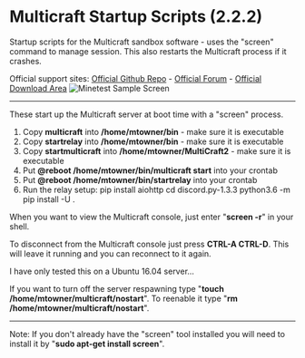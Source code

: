 # Multicraft Startup Scripts (2.2.2)
Startup scripts for the Multicraft sandbox software - uses the "screen" command to manage session. This also restarts the Multicraft process if it crashes.

Official support sites: [Official Github Repo](https://github.com/fstltna/MinetestStartup) - [Official Forum](https://minecity.online/index.php/forum/startup-scripts)  - [Official Download Area](https://minecity.online/index.php/downloads/category/5-server-tools)
![Minetest Sample Screen](https://MineCity.online/minetest_demo.png) 

---
These start up the Multicraft server at boot time with a "screen" process.

1. Copy **multicraft** into **/home/mtowner/bin** - make sure it is executable
2. Copy **startrelay** into **/home/mtowner/bin** - make sure it is executable
3. Copy **startmulticraft** into **/home/mtowner/MultiCraft2** - make sure it is executable
4. Put **@reboot /home/mtowner/bin/multicraft start** into your crontab
5. Put **@reboot /home/mtowner/bin/startrelay** into your crontab
6. Run the relay setup:
	pip install aiohttp
	cd discord.py-1.3.3
	python3.6 -m pip install -U .
	
When you want to view the Multicraft console, just enter "**screen -r**" in your shell.

To disconnect from the Multicraft console just press **CTRL-A CTRL-D**. This will leave it running and you can reconnect to it again.

I have only tested this on a Ubuntu 16.04 server...

If you want to turn off the server respawning type "**touch /home/mtowner/multicraft/nostart**". To reenable it type "**rm /home/mtowner/multicraft/nostart**".

---
Note: If you don't already have the "screen" tool installed you will need to install it by "**sudo apt-get install screen**".
